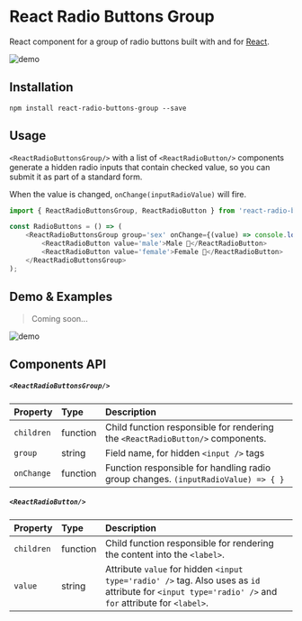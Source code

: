 React Radio Buttons Group
============
React component for a group of radio buttons built with and for [React](http://facebook.github.io/react/index.html).

![demo](http://g.recordit.co/gqXy6MNVCP.gif)

## Installation
`npm install react-radio-buttons-group --save`

## Usage

`<ReactRadioButtonsGroup/>` with a list of `<ReactRadioButton/>` components generate a hidden radio inputs that contain checked value, so you can submit it as part of a standard form.

When the value is changed, `onChange(inputRadioValue)` will fire.

```javascript
import { ReactRadioButtonsGroup, ReactRadioButton } from 'react-radio-buttons-group';

const RadioButtons = () => (
    <ReactRadioButtonsGroup group='sex' onChange={(value) => console.log(value)}>
        <ReactRadioButton value='male'>Male 👨</ReactRadioButton>
        <ReactRadioButton value='female'>Female 👩</ReactRadioButton>
    </ReactRadioButtonsGroup>
);
```

## Demo & Examples

> Coming soon...

![demo](http://i.imgur.com/qZI1yVd.gif)

## Components API

##### `<ReactRadioButtonsGroup/>`

Property | Type | Description
:---|:---|:---
`children` | function | Child function responsible for rendering the `<ReactRadioButton/>` components.
`group` | string | Field name, for hidden `<input />` tags
`onChange` | function | Function responsible for handling radio group changes. `(inputRadioValue) => { }`


##### `<ReactRadioButton/>`

Property | Type | Description
:---|:---|:---
`children` | function | Child function responsible for rendering the content into the `<label>`.
`value` | string | Attribute `value` for hidden `<input type='radio' />` tag. Also uses as `id` attribute for `<input type='radio' />` and `for` attribute for `<label>`.
